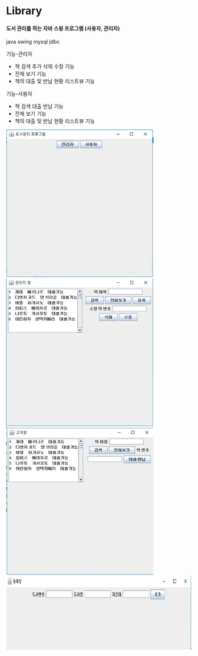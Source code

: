 # Library

#### 도서 관리를 하는 자바 스윙 프로그램 (사용자, 관리자)

java swing mysql jdbc

기능-관리자
* 책 검색 추가 삭제 수정 기능
* 전체 보기 기능
* 책의 대출 및 반납 현황 리스트뷰 기능

기능-사용자
* 책 검색 대출 반납 기능
* 전체 보기 기능
* 책의 대출 및 반납 현황 리스트뷰 기능

<img src = './img/main.JPG' width = '400' height = '400' />
<img src = './img/admin.JPG' width = '400' height = '400' />
<img src = './img/client.JPG' width = '400' height = '400' />
<img src = './img/insert.JPG' width = '700' height = '200' />
